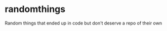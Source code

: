 randomthings
============

Random things that ended up in code but don't deserve a repo of their own
